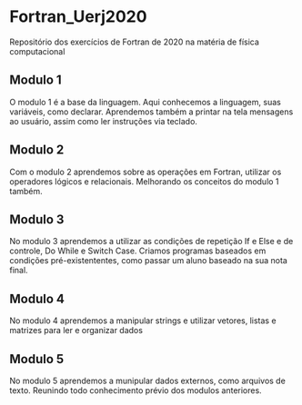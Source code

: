 # Fortran_Uerj2020
Repositório dos exercícios de Fortran de 2020 na matéria de física computacional


## Modulo 1
O modulo 1 é a base da linguagem. Aqui conhecemos a linguagem, suas variáveis, como declarar.
Aprendemos também a printar na tela mensagens ao usuário, assim como ler instruções via teclado.

## Modulo 2
Com o modulo 2 aprendemos sobre as operações em Fortran, utilizar os operadores lógicos e relacionais. 
Melhorando os conceitos do modulo 1 também.

## Modulo 3
No modulo 3 aprendemos a utilizar as condições de repetição If e Else e de controle, Do While e Switch Case.
Criamos programas baseados em condições pré-existententes, como passar um aluno baseado na sua nota final.

## Modulo 4
No modulo 4 aprendemos a manipular strings e utilizar vetores, listas e matrizes para ler e organizar dados

## Modulo 5
No modulo 5 aprendemos a munipular dados externos, como arquivos de texto. Reunindo todo conhecimento prévio dos modulos anteriores.
